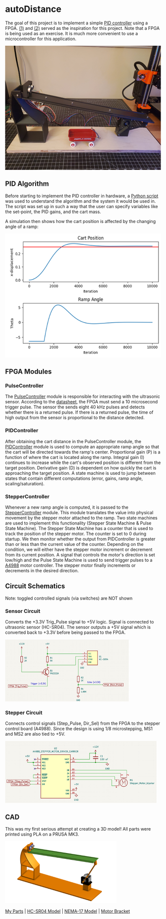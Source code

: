# autoDistance
The goal of this project is to implement a simple [PID controller](https://en.wikipedia.org/wiki/Proportional%E2%80%93integral%E2%80%93derivative_controller) using a FPGA. [(1)](https://www.youtube.com/watch?v=JFTJ2SS4xyA) and [(2)](https://www.youtube.com/watch?v=oy58S4beC9c) served as the inspiration for this project. Note that a FPGA is being used as an exercise. It is much more convenient to use a microcontroller for this application.

<img src="media/base.jpg" width="534" height="400">

## PID Algorithm
Before starting to implement the PID controller in hardware, a [Python script](https://github.com/AlexDom513/autoDistance/blob/main/algo-dev/algo2.py) was used to understand the algorithm and the system it would be used in. The script was set up in such a way that the user can specify variables like the set-point, the PID gains, and the cart mass.

A simulation then shows how the cart position is affected by the changing angle of a ramp:

<img src="media/sim.png" width="534" height="400">

## FPGA Modules
### PulseController
The [PulseController](https://github.com/AlexDom513/autoDistance/blob/main/fpga-source/source/PulseController.vhd) module is responsible for interacting with the ultrasonic sensor. According to the [datasheet](https://github.com/AlexDom513/autoDistance/blob/main/datasheets/HCSR04.pdf), the FPGA must send a 10 microsecond trigger pulse. The sensor the sends eight 40 kHz pulses and detects whether there is a returned pulse. If there is a returned pulse, the time of high output from the sensor is proportional to the distance detected.

### PIDController
After obtaining the cart distance in the PulseController module, the [PIDController](https://github.com/AlexDom513/autoDistance/blob/main/fpga-source/source/PidController.vhd) module is used to compute an appropriate ramp angle so that the cart will be directed towards the ramp's center. Proportional gain (P) is a function of where the cart is located along the ramp. Integral gain (I) continues to increase while the cart's observed position is different from the target position. Derivative gain (D) is dependent on how quickly the cart is approaching the target position. A state machine is used to jump between states that contain different computations (error, gains, ramp angle, scaling/saturation).

### StepperController
Whenever a new ramp angle is computed, it is passed to the [StepperController](https://github.com/AlexDom513/autoDistance/blob/main/fpga-source/source/StepperController.vhd) module. This module translates the value into physical movement by the stepper motor attached to the ramp. Two state machines are used to implement this functionality (Stepper State Machine & Pulse State Machine). The Stepper State Machine has a counter that is used to track the position of the stepper motor. The counter is set to 0 during startup. We then monitor whether the output from PIDController is greater than or less than the current value of the counter. Depending on the condition, we will either have the stepper motor increment or decrement from its current position. A signal that controls the motor's direction is set low/high and the Pulse State Machine is used to send trigger pulses to a [A4988](https://components101.com/modules/a4988-stepper-motor-driver-module) motor controller. The stepper motor finally increments or decrements in the desired direction.

## Circuit Schematics
Note: toggled controlled signals (via switches) are NOT shown

### Sensor Circuit
Converts the +3.3V Trig_Pulse signal to +5V logic. Signal is connected to ultrasonic sensor (HC-SR04). The sensor outputs a +5V signal which is converted back to +3.3V before being passed to the FPGA.

<img src="media/sensor_circuit.png" width="400" height="200">

### Stepper Circuit
Connects control signals (Step_Pulse, Dir_Sel) from the FPGA to the stepper control board (A4988). Since the design is using 1/8 microstepping, MS1 and MS2 are also tied to +5V.

<img src="media/stepper_circuit.png" width="490" height="200">

## CAD
This was my first serious attempt at creating a 3D model! All parts were printed using PLA on a PRUSA MK3.

<img src="media/cad.png" width="360" height="200">

[My Parts](https://cad.onshape.com/documents/018887aac5e3fe98b3ecc4ac/w/28ee8de5f592833dfd0388a2/e/8ab51c28ebdef6fccae7c0ab?renderMode=1&uiState=657551bd4254d404bca63ac2) |
[HC-SR04 Model](https://grabcad.com/library/hcsr04-ultrasonic-sensor-1) |
[NEMA-17 Model](https://grabcad.com/library/nema17-42-40-1) |
[Motor Bracket](https://grabcad.com/library/nema-17-stepper-motor-mounting-bracket-2)

